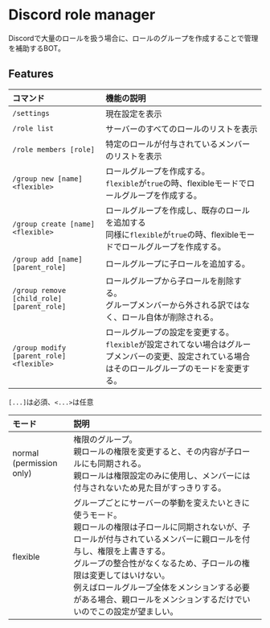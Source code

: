 # Discord role manager
Discordで大量のロールを扱う場合に、ロールのグループを作成することで管理を補助するBOT。

## Features
|コマンド|機能の説明|
|:----|:----|
|`/settings`|現在設定を表示|
|`/role list`|サーバーのすべてのロールのリストを表示|
|`/role members [role]`|特定のロールが付与されているメンバーのリストを表示|
|`/group new [name] <flexible>`|ロールグループを作成する。<br>`flexible`が`true`の時、flexibleモードでロールグループを作成する。|
|`/group create [name] <flexible>`|ロールグループを作成し、既存のロールを追加する<br>同様に`flexible`が`true`の時、flexibleモードでロールグループを作成する。|
|`/group add [name] [parent_role]`|ロールグループに子ロールを追加する。|
|`/group remove [child_role] [parent_role]`|ロールグループから子ロールを削除する。<br>グループメンバーから外される訳ではなく、ロール自体が削除される。|
|`/group modify [parent_role] <flexible>`|ロールグループの設定を変更する。<br>`flexible`が設定されてない場合はグループメンバーの変更、設定されている場合はそのロールグループのモードを変更する。|
`[...]`は必須、`<...>`は任意

|モード|説明|
|:----|:----|
|normal<br>(permission only)|権限のグループ。<br>親ロールの権限を変更すると、その内容が子ロールにも同期される。<br>親ロールは権限設定のみに使用し、メンバーには付与されないため見た目がすっきりする。|
|flexible|グループごとにサーバーの挙動を変えたいときに使うモード。<br>親ロールの権限は子ロールに同期されないが、子ロールが付与されているメンバーに親ロールを付与し、権限を上書きする。<br>グループの整合性がなくなるため、子ロールの権限は変更してはいけない。<br>例えばロールグループ全体をメンションする必要がある場合、親ロールをメンションするだけでいいのでこの設定が望ましい。|